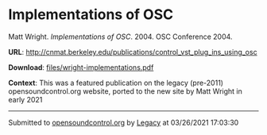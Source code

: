 # Implementations of OSC

Matt Wright. *Implementations of OSC*. 2004.  OSC Conference 2004. 

**URL**: <http://cnmat.berkeley.edu/publications/control_vst_plug_ins_using_osc>

**Download**: [files/wright-implementations.pdf](../files/wright-implementations.pdf)

**Context**: This was a featured publication on the legacy (pre-2011) opensoundcontrol.org website, ported to the new site by Matt Wright in early 2021

---
Submitted to [opensoundcontrol.org](https://opensoundcontrol.org) by [Legacy](https://web.archive.org) at 03/26/2021 17:03:30
